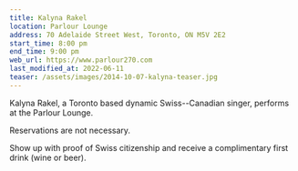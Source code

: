```yaml
---
title: Kalyna Rakel
location: Parlour Lounge
address: 70 Adelaide Street West, Toronto, ON M5V 2E2
start_time: 8:00 pm
end_time: 9:00 pm
web_url: https://www.parlour270.com
last_modified_at: 2022-06-11
teaser: /assets/images/2014-10-07-kalyna-teaser.jpg
---
```


Kalyna Rakel, a Toronto based dynamic Swiss--Canadian singer, performs at the
Parlour Lounge.

Reservations are not necessary.

Show up with proof of Swiss citizenship and receive a complimentary first drink
(wine or beer).
